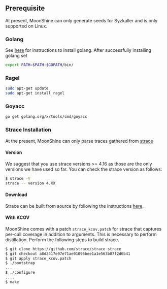 ## Prerequisite
At present, MoonShine can only generate seeds for Syzkaller and is only supported on Linux. 
### Golang
See [here](https://golang.org/doc/install) for instructions to install golang. After successfully installing golang set
```bash
export PATH=$PATH:$GOPATH/bin/
```

### Ragel
```bash
sudo apt-get update
sudo apt-get install ragel
```

### Goyacc
```bash
go get golang.org/x/tools/cmd/goyacc
```

### Strace Installation
At the present, MoonShine can only parse traces gathered from [strace](https://github.com/strace/strace)
#### Version
We suggest that you use strace versions >= 4.16 as those are the only versions we have used so far. You can check the strace version as follows: 

```bash
$ strace -V
strace -- version 4.XX
```
#### Download
Strace can be built from source by following the instructions [here](https://github.com/strace/strace/blob/master/INSTALL).
#### With KCOV
MoonShine comes with a patch ```strace_kcov.patch``` for strace that captures per-call coverage in addition to arguments. This is necessary to perform distillation. Perform the following steps to build strace. 
```bash
$ git clone https://github.com/strace/strace strace
$ git checkout a8d2417e97e71ae01095bee1a1e563b07f2d6b41
$ git apply strace_kcov.patch
$ ./bootstrap
...
$ ./configure
....
$ make
```
